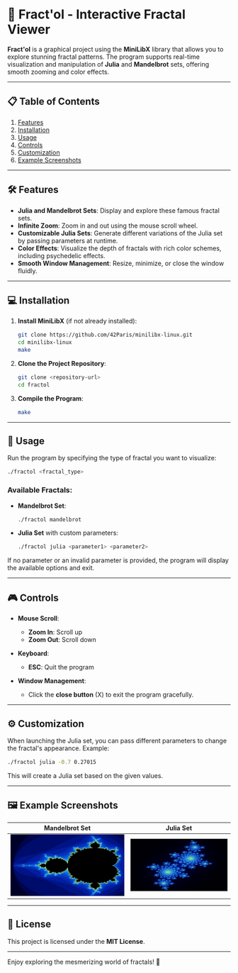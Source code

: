 # 🌌 **Fract'ol - Interactive Fractal Viewer**

**Fract'ol** is a graphical project using the **MiniLibX** library that allows you to explore stunning fractal patterns. The program supports real-time visualization and manipulation of **Julia** and **Mandelbrot** sets, offering smooth zooming and color effects.

---

## 📋 **Table of Contents**

1. [Features](#features)  
2. [Installation](#installation)  
3. [Usage](#usage)  
4. [Controls](#controls)  
5. [Customization](#customization)  
6. [Example Screenshots](#example-screenshots)  

---

## 🛠️ **Features**

- **Julia and Mandelbrot Sets**: Display and explore these famous fractal sets.
- **Infinite Zoom**: Zoom in and out using the mouse scroll wheel.
- **Customizable Julia Sets**: Generate different variations of the Julia set by passing parameters at runtime.
- **Color Effects**: Visualize the depth of fractals with rich color schemes, including psychedelic effects.
- **Smooth Window Management**: Resize, minimize, or close the window fluidly.

---

## 💻 **Installation**

1. **Install MiniLibX** (if not already installed):  
   ```bash
   git clone https://github.com/42Paris/minilibx-linux.git
   cd minilibx-linux
   make
   ```

2. **Clone the Project Repository**:  
   ```bash
   git clone <repository-url>
   cd fractol
   ```

3. **Compile the Program**:  
   ```bash
   make
   ```

---

## 🚀 **Usage**

Run the program by specifying the type of fractal you want to visualize:

```bash
./fractol <fractal_type>
```

### Available Fractals:

- **Mandelbrot Set**:  
  ```bash
  ./fractol mandelbrot
  ```

- **Julia Set** with custom parameters:  
  ```bash
  ./fractol julia <parameter1> <parameter2>
  ```

If no parameter or an invalid parameter is provided, the program will display the available options and exit.

---

## 🎮 **Controls**

- **Mouse Scroll**:  
  - **Zoom In**: Scroll up  
  - **Zoom Out**: Scroll down  

- **Keyboard**:  
  - **ESC**: Quit the program  

- **Window Management**:  
  - Click the **close button** (X) to exit the program gracefully.

---

## ⚙️ **Customization**

When launching the Julia set, you can pass different parameters to change the fractal's appearance. Example:

```bash
./fractol julia -0.7 0.27015
```

This will create a Julia set based on the given values.

---

## 🖼 **Example Screenshots**

| **Mandelbrot Set** | **Julia Set** |  
|---------------------|---------------|  
| ![Mandelbrot](https://github.com/Boby-Booba/fractol/blob/main/screenshots/3.png) | ![Julia](https://github.com/Boby-Booba/fractol/blob/main/screenshots/2.png) |

---

## 📝 **License**

This project is licensed under the **MIT License**.

---

Enjoy exploring the mesmerizing world of fractals! 🌌
